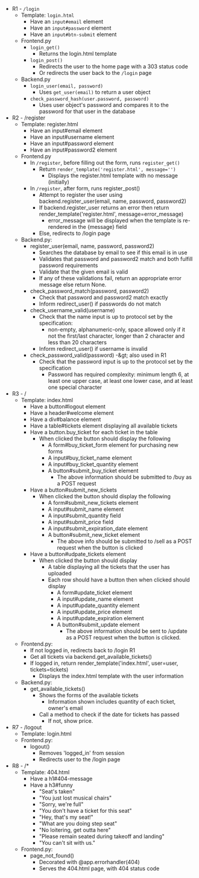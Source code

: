 - R1 - `/login`
  - Template: `login.html`
    - Have an `input#email` element
    - Have an `input#password` element
    - Have an `input#btn-submit` element
  - Frontend.py
    - `login_get()`
      - Returns the login.html template
    - `login_post()`
      - Redirects the user to the home page with a 303 status code
      - Or redirects the user back to the `/login` page
  - Backend.py
    - `login_user(email, password)`
      - Uses `get_user(email)` to return a user object
    - `check_password_hash(user.password, password)`
      - Uses user object's password and compares it to the password for that user in the database
- R2 - /register
  - Template: register.html
    - Have an input#email element
    - Have an input#username element
    - Have an input#password element
    - Have an input#password2 element
  - Frontend.py
    - In `/register`, before filling out the form, runs `register_get()`
      - Return `render_template('register.html', message='')`
        - Displays the register.html template with no message (initially)
    - In `/register`, after form, runs register_post()
      - Attempt to register the user using backend.register_user(email, name, password, password2)
      - If backend.register_user returns an error then return render_template('register.html', message=error_message)
        - error_message will be displayed when the template is re-rendered in the {message} field
      - Else, redirects to /login page
  - Backend.py:
    - register_user(email, name, password, password2)
      - Searches the database by email to see if this email is in use
      - Validates that password and password2 match and both fulfill password requirements
      - Validate that the given email is valid
      - If any of these validations fail, return an appropriate error message else return None.
    - check_password_match(password, password2)
      - Check that password and password2 match exactly
      - Inform redirect_user() if passwords do not match
    - check_username_valid(username)
      - Check that the name input is up to protocol set by the specification:
        - non-empty, alphanumeric-only, space allowed only if it not the first/last character, longer than 2 character and less than 20 characters
      - Inform redirect_user() if username is invalid
    - check_password_valid(password) -\&gt; also used in R1
      - Check that the password input is up to the protocol set by the specification
        - Password has required complexity: minimum length 6, at least one upper case, at least one lower case, and at least one special character
- R3 - /
  - Template: index.html
    - Have a button#logout element
    - Have a header#welcome element
    - Have a div#balance element
    - Have a table#tickets element displaying all available tickets
    - Have a button.buy_ticket for each ticket in the table
      - When clicked the button should display the following
        - A form#buy_ticket_form element for purchasing new forms
        - A input#buy_ticket_name element
        - A input#buy_ticket_quantity element
        - A button#submit_buy_ticket element
          - The above information should be submitted to /buy as a POST request
    - Have a button#submit_new_tickets
      - When clicked the button should display the following
        - A form#submit_new_tickets element
        - A input#submit_name element
        - A input#submit_quantity field
        - A input#submit_price field
        - A input#submit_expiration_date element
        - A button#submit_new_ticket element
          - The above info should be submitted to /sell as a POST request when the button is clicked
    - Have a button#udpate_tickets element
      - When clicked the button should display
        - A table displaying all the tickets that the user has uploaded
        - Each row should have a button then when clicked should display
          - A form#update_ticket element
          - A input#update_name element
          - A input#update_quantity element
          - A input#update_price element
          - A input#update_expiration element
          - A button#submit_update element
            - The above information should be sent to /update as a POST request when the button is clicked.
  - Frontend.py:
    - If not logged in, redirects back to /login R1
    - Get all tickets via backend.get_available_tickets()
    - If logged in, return render_template('index.html', user=user, tickets=tickets)
      - Displays the index.html template with the user information
  - Backend.py:
    - get_available_tickets()
      - Shows the forms of the available tickets
        - Information shown includes quantity of each ticket, owner's email
      - Call a method to check if the date for tickets has passed
        - If not, show price.
- R7 - /logout
  - Template: login.html
  - Frontend.py:
    - logout()
      - Removes 'logged_in' from session
      - Redirects user to the /login page
- R8 - /\*
  - Template: 404.html
    - Have a h1#404-message
    - Have a h3#funny
      - &quot;Seat's taken&quot;
      - &quot;You just lost musical chairs&quot;
      - &quot;Sorry, we're full&quot;
      - &quot;You don't have a ticket for this seat&quot;
      - &quot;Hey, that's my seat!&quot;
      - &quot;What are you doing step seat&quot;
      - &quot;No loitering, get outta here&quot;
      - &quot;Please remain seated during takeoff and landing&quot;
      - &quot;You can't sit with us.&quot;
  - Frontend.py:
    - page_not_found()
      - Decorated with @app.errorhandler(404)
      - Serves the 404.html page, with 404 status code